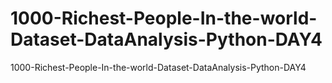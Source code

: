 # 1000-Richest-People-In-the-world-Dataset-DataAnalysis-Python-DAY4
1000-Richest-People-In-the-world-Dataset-DataAnalysis-Python-DAY4
